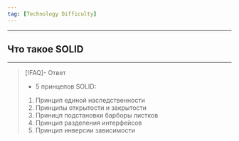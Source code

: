 ```yaml
---
tag: [Technology Difficulty]
---
```

----
## Что такое SOLID
----
> [!FAQ]- Ответ
> - 5 принцепов SOLID:
> 1. Принцип единой наследственности
> 2. Принципы открытости и закрытости
> 3. Приницп подстановки барборы листков
> 4. Принцип разделения интерфейсов
> 5. Принцип инверсии зависимости